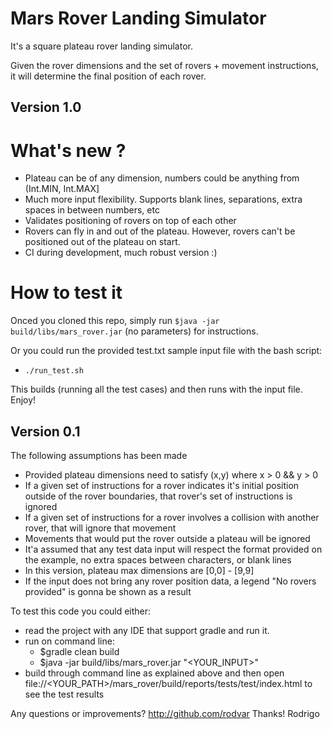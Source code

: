 # Mars Rover Landing Simulator

It's a square plateau rover landing simulator.

Given the rover dimensions and the set of rovers + movement instructions, it will determine the final position of each rover.

## Version 1.0

# What's new ?

 - Plateau can be of any dimension, numbers could be anything from (Int.MIN, Int.MAX]
 - Much more input flexibility. Supports blank lines, separations, extra spaces in between numbers, etc
 - Validates positioning of rovers on top of each other
 - Rovers can fly in and out of the plateau. However, rovers can't be positioned out of the plateau on start.
 - CI during development, much robust version :)

# How to test it

 Onced you cloned this repo, simply run `$java -jar build/libs/mars_rover.jar` (no parameters) for instructions.
 
 Or you could run the provided test.txt sample input file with the bash script:
 
  - `./run_test.sh`
  
 This builds (running all the test cases) and then runs with the input file. Enjoy!

## Version 0.1

The following assumptions has been made

 - Provided plateau dimensions need to satisfy (x,y) where x > 0 && y > 0
 - If a given set of instructions for a rover indicates it's initial position outside of 
 the rover boundaries, that rover's set of instructions is ignored
 - If a given set of instructions for a rover involves a collision with another rover,  that will ignore that movement
 - Movements that would put the rover outside a plateau will be ignored
 - It'a assumed that any test data input will respect the format provided on the example, no extra spaces
 between characters, or blank lines
 - In this version, plateau max dimensions are [0,0] - [9,9]
 - If the input does not bring any rover position data, a legend "No rovers provided" is gonna be shown as a result
 

To test this code you could either:

 - read the project with any IDE that support gradle and run it.
 - run on command line:
   - $gradle clean build
   - $java -jar build/libs/mars_rover.jar "<YOUR_INPUT>"
 - build through command line as explained above and then open file://<YOUR_PATH>/mars_rover/build/reports/tests/test/index.html 
 to see the test results
 
 Any questions or improvements? http://github.com/rodvar 
 Thanks!
 Rodrigo
